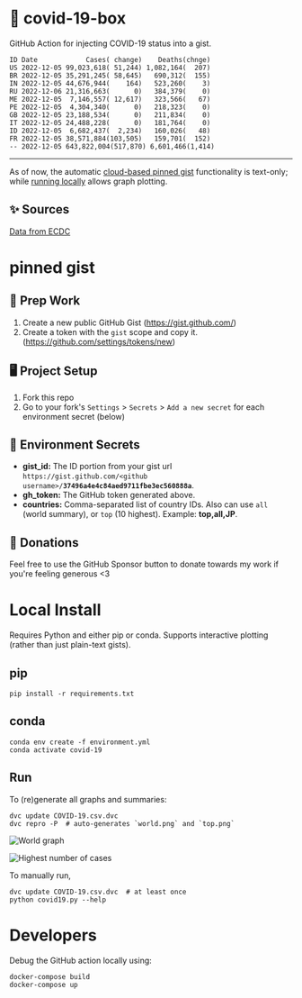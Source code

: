 # 🏥 covid-19-box

GitHub Action for injecting COVID-19 status into a gist.

```
ID Date            Cases( change)    Deaths(chnge)
US 2022-12-05 99,023,618( 51,244) 1,082,164(  207)
BR 2022-12-05 35,291,245( 58,645)   690,312(  155)
IN 2022-12-05 44,676,944(    164)   523,260(    3)
RU 2022-12-06 21,316,663(      0)   384,379(    0)
ME 2022-12-05  7,146,557( 12,617)   323,566(   67)
PE 2022-12-05  4,304,340(      0)   218,323(    0)
GB 2022-12-05 23,188,534(      0)   211,834(    0)
IT 2022-12-05 24,488,228(      0)   181,764(    0)
ID 2022-12-05  6,682,437(  2,234)   160,026(   48)
FR 2022-12-05 38,571,884(103,505)   159,701(  152)
-- 2022-12-05 643,822,004(517,870) 6,601,466(1,414)
```

---

As of now, the automatic [cloud-based pinned gist](#pinned-gist) functionality is text-only;
while [running locally](#local-install) allows graph plotting.

## ✨ Sources

[Data from ECDC](https://www.ecdc.europa.eu/en/publications-data/download-todays-data-geographic-distribution-covid-19-cases-worldwide)

# pinned gist

## 🎒 Prep Work
1. Create a new public GitHub Gist (https://gist.github.com/)
1. Create a token with the `gist` scope and copy it. (https://github.com/settings/tokens/new)

## 🖥 Project Setup
1. Fork this repo
1. Go to your fork's `Settings` > `Secrets` > `Add a new secret` for each environment secret (below)

## 🤫 Environment Secrets
- **gist_id:** The ID portion from your gist url `https://gist.github.com/<github username>/`**`37496a4e4c84aed9711fbe3ec560888a`**.
- **gh_token:** The GitHub token generated above.
- **countries:** Comma-separated list of country IDs. Also can use `all` (world summary), or `top` (10 highest). Example: **top,all,JP**.

## 💸 Donations

Feel free to use the GitHub Sponsor button to donate towards my work if you're feeling generous <3

# Local Install

Requires Python and either pip or conda. Supports interactive plotting (rather than just plain-text gists).

## pip

```
pip install -r requirements.txt
```

## conda

```
conda env create -f environment.yml
conda activate covid-19
```

## Run

To (re)generate all graphs and summaries:

```
dvc update COVID-19.csv.dvc
dvc repro -P  # auto-generates `world.png` and `top.png`
```

![World graph](world.png)

![Highest number of cases](top.png)

To manually run,

```
dvc update COVID-19.csv.dvc  # at least once
python covid19.py --help
```

# Developers

Debug the GitHub action locally using:

```
docker-compose build
docker-compose up
```
